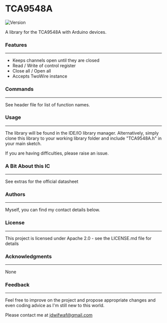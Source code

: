 # TCA9548A
![Version](https://img.shields.io/badge/Version-v1.0.0-green.svg)

A library for the TCA9548A with Arduino devices.

### Features
---
* Keeps channels open until they are closed
* Read / Write of control register
* Close all / Open all
* Accepts TwoWire instance

### Commands
---
See header file for list of function names.

### Usage
---
The library will be found in the IDE/IO library manager. Alternatively, simply clone this library to your working library folder and include "TCA9548A.h" in your main sketch.

If you are having difficulties, please raise an issue.

### A Bit About this IC
---
See extras for the official datasheet

### Authors
---
Myself, you can find my contact details below.

### License
---
This project is licensed under Apache 2.0 - see the LICENSE.md file for details

### Acknowledgments
----
 None

### Feedback
---
Feel free to improve on the project and propose appropriate changes and even coding advice as I'm still new to this world.

Please contact me at jdwifwaf@gmail.com
